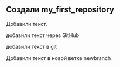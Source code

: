 ##  Создали my_first_repository

Добавили текст.

добавили текст через GitHub


добавили текст в  git

Добавили текст в новой ветке newbranch


